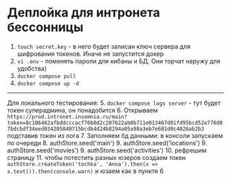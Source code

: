 # Деплойка для интронета бессонницы

1. `touch secret.key` - в него будет записан ключ сервера для шифрования токенов. Иначе не запустится докер 
2. `vi .env` - поменять пароли для кибаны и БД. Они торчат наружу для удобства)
3. `docker compose pull`
4. `docker compose up -d`
---
Для локального тестирования:
5. `docker compose logs server` - тут будет токен суперадмина, он понадобится
6. Открываем `https://prod.intronet.insomnia.ru/main?token=8c106462afbddcccacf76b0d2c207622ab0b711e013467d01fd95bcd52e776d07bdcbdf34eed034205840715bcdb4d24b8294a05a98a3eb7e681d0c4026ab2b3` подставив токен из лога
7. Заполняем бд данными: в консоли запускаем по очереди
   8. authStore.seed('main')
   9. authStore.seed('locations')
   9. authStore.seed('movies')
   9. authStore.seed('activities')
10. рефрешим страницу
11. чтобы потестить разных юзеров создаем токен `authStore.createToken('tochka', 'Anna').then(x => x.text()).then(console.warn)` и юзаем как в пункте 6
